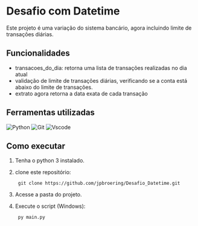# Desafio com Datetime
Este projeto é uma variação do sistema bancário, agora incluindo limite de transações diárias.

## Funcionalidades

- transacoes_do_dia: retorna uma lista de transações realizadas no dia atual
- validação de limite de transações diárias, verificando se a conta está abaixo do limite de transações.
- extrato agora retorna a data exata de cada transação

## Ferramentas utilizadas

![Python](https://img.shields.io/badge/python-3670A0?style=for-the-badge&logo=python&logoColor=ffdd54)
![Git](https://img.shields.io/badge/GIT-E44C30?style=for-the-badge&logo=git&logoColor=white)
![Vscode](https://img.shields.io/badge/Vscode-007ACC?style=for-the-badge&logo=visual-studio-code&logoColor=white)

## Como executar
1. Tenha o python 3 instalado.
2. clone este repositório:

        git clone https://github.com/jpbroering/Desafio_Datetime.git

3. Acesse a pasta do projeto.
4. Execute o script (Windows): 

        py main.py
